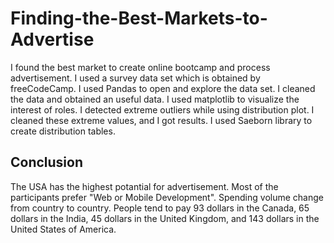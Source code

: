 # Finding-the-Best-Markets-to-Advertise

I found the best market to create online bootcamp and process advertisement. I used a survey data set which is obtained by freeCodeCamp. I used Pandas to open and explore the data set. I cleaned the data and obtained an useful data. 
I used matplotlib to visualize the interest of roles. I detected extreme outliers while using distribution plot. I cleaned these extreme values, and I got results. I used Saeborn library to create distribution tables.


## Conclusion

The USA has the highest potantial for advertisement. Most of the participants prefer "Web or Mobile Development". Spending volume change from country to country. People tend to pay 93 dollars in the Canada, 65 dollars in the India, 45 dollars in the United Kingdom, and 143 dollars in the United States of America. 
